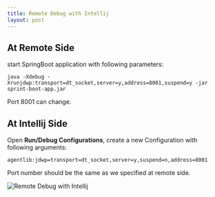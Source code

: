 ```yaml
---
title: Remote Debug with Intellij
layout: post
---
```


## At Remote Side

start SpringBoot application with following parameters:

```
java -Xdebug -Xrunjdwp:transport=dt_socket,server=y,address=8001,suspend=y -jar sprint-boot-app.jar
```

Port 8001 can change.


## At Intellij Side

Open **Run/Debug Configurations**, create a new Configuration with following arguments:

```
agentlib:jdwp=transport=dt_socket,server=y,suspend=n,address=8001
```
Port number should be the same as we specified at remote side.

![Remote Debug with Intellij](http://villim.github.io/img/2020/remote-debug-with-intellij.png)



